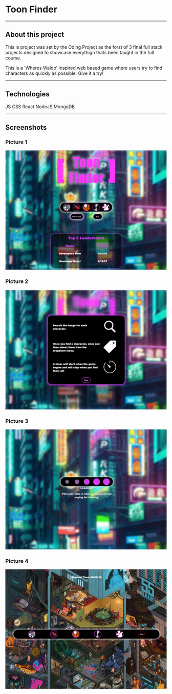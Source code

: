 
# Toon Finder

---

## About this project

This is project was set by the Oding Project as the forst of 3 final full stack projects designed to showcase everythign thats been taught in the full course. 

This is a 'Wheres Waldo' inspired web based game where users try to find characters as quickly as possible. Give it a try!

---

## Technologies

JS
CSS
React
NodeJS
MongoDB

---

## Screenshots

### Picture 1

![Screenshot 1](picture1.png)

### Picture 2

![Screenshot 2](picture2.png)

### Picture 3

![Screenshot 3](picture3.png)

### Picture 4

![Screenshot 4](picture4.png)